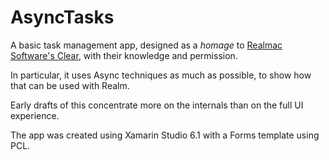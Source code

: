 # AsyncTasks

A basic task management app, designed as a *homage* to [Realmac Software's Clear](http://realmacsoftware.com/clear),
with their knowledge and permission.

In particular, it uses Async techniques as much as possible, to show how that can be used with Realm.

Early drafts of this concentrate more on the internals than on the full UI experience.

The app was created using Xamarin Studio 6.1 with a Forms template using PCL.
